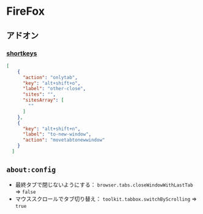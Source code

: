 # FireFox

## アドオン

### [shortkeys](https://addons.mozilla.org/ja/firefox/addon/shortkeys/)

```json
[
    {
      "action": "onlytab",
      "key": "alt+shift+o",
      "label": "other-close",
      "sites": "",
      "sitesArray": [
        ""
      ]
    },
    {
      "key": "alt+shift+n",
      "label": "to-new-window",
      "action": "movetabtonewwindow"
    }
  ]
```

## `about:config`

+ 最終タブで閉じないようにする： `browser.tabs.closeWindowWithLastTab` => `false`
+ マウススクロールでタブ切り替え： `toolkit.tabbox.switchByScrolling` => `true`